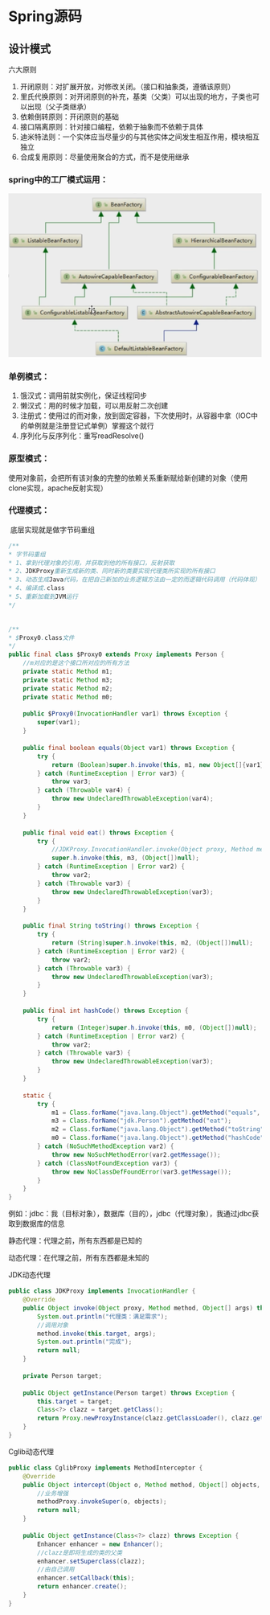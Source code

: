 # Spring源码

## 设计模式

六大原则

1. 开闭原则：对扩展开放，对修改关闭。（接口和抽象类，遵循该原则）
2. 里氏代换原则：对开闭原则的补充，基类（父类）可以出现的地方，子类也可以出现（父子类继承）
3. 依赖倒转原则：开闭原则的基础
4. 接口隔离原则：针对接口编程，依赖于抽象而不依赖于具体
5. 迪米特法则：一个实体应当尽量少的与其他实体之间发生相互作用，模块相互独立
6. 合成复用原则：尽量使用聚合的方式，而不是使用继承

### spring中的工厂模式运用：

![image-20220214205408807](.\image-20220214205408807.png)

### 单例模式：

1. 饿汉式：调用前就实例化，保证线程同步
2. 懒汉式：用的时候才加载，可以用反射二次创建
3. 注册式：使用过的而对象，放到固定容器，下次使用时，从容器中拿（IOC中的单例就是注册登记式单例）掌握这个就行
4. 序列化与反序列化：重写readResolve()

### 原型模式：

​	使用对象前，会把所有该对象的完整的依赖关系重新赋给新创建的对象（使用clone实现，apache反射实现）

### 代理模式：

​	底层实现就是做字节码重组

```java
/**
* 字节码重组
* 1、拿到代理对象的引用，并获取到他的所有接口，反射获取
* 2、JDKProxy重新生成新的类、同时新的类要实现代理类所实现的所有接口
* 3、动态生成Java代码，在把自己新加的业务逻辑方法由一定的而逻辑代码调用（代码体现）
* 4、编译成.class
* 5、重新加载到JVM运行
*/


```

```java

/**
* $Proxy0.class文件
*/
public final class $Proxy0 extends Proxy implements Person {
    //m对应的是这个接口所对应的所有方法
    private static Method m1;
    private static Method m3;
    private static Method m2;
    private static Method m0;

    public $Proxy0(InvocationHandler var1) throws Exception {
        super(var1);
    }

    public final boolean equals(Object var1) throws Exception {
        try {
            return (Boolean)super.h.invoke(this, m1, new Object[]{var1});
        } catch (RuntimeException | Error var3) {
            throw var3;
        } catch (Throwable var4) {
            throw new UndeclaredThrowableException(var4);
        }
    }

    public final void eat() throws Exception {
        try {
            //JDKProxy.InvocationHandler.invoke(Object proxy, Method method, Object[] args)
            super.h.invoke(this, m3, (Object[])null);
        } catch (RuntimeException | Error var2) {
            throw var2;
        } catch (Throwable var3) {
            throw new UndeclaredThrowableException(var3);
        }
    }

    public final String toString() throws Exception {
        try {
            return (String)super.h.invoke(this, m2, (Object[])null);
        } catch (RuntimeException | Error var2) {
            throw var2;
        } catch (Throwable var3) {
            throw new UndeclaredThrowableException(var3);
        }
    }

    public final int hashCode() throws Exception {
        try {
            return (Integer)super.h.invoke(this, m0, (Object[])null);
        } catch (RuntimeException | Error var2) {
            throw var2;
        } catch (Throwable var3) {
            throw new UndeclaredThrowableException(var3);
        }
    }

    static {
        try {
            m1 = Class.forName("java.lang.Object").getMethod("equals", Class.forName("java.lang.Object"));
            m3 = Class.forName("jdk.Person").getMethod("eat");
            m2 = Class.forName("java.lang.Object").getMethod("toString");
            m0 = Class.forName("java.lang.Object").getMethod("hashCode");
        } catch (NoSuchMethodException var2) {
            throw new NoSuchMethodError(var2.getMessage());
        } catch (ClassNotFoundException var3) {
            throw new NoClassDefFoundError(var3.getMessage());
        }
    }
}
```

例如：jdbc：我（目标对象），数据库（目的），jdbc（代理对象），我通过jdbc获取到数据库的信息

静态代理：代理之前，所有东西都是已知的

动态代理：在代理之前，所有东西都是未知的

JDK动态代理

```java
public class JDKProxy implements InvocationHandler {
    @Override
    public Object invoke(Object proxy, Method method, Object[] args) throws Throwable {
        System.out.println("代理类：满足需求");
        //调用对象
        method.invoke(this.target, args);
        System.out.println("完成");
        return null;
    }

    private Person target;

    public Object getInstance(Person target) throws Exception {
        this.target = target;
        Class<?> clazz = target.getClass();
        return Proxy.newProxyInstance(clazz.getClassLoader(), clazz.getInterfaces(), this);
    }
}
```

Cglib动态代理

```java
public class CglibProxy implements MethodInterceptor {
    @Override
    public Object intercept(Object o, Method method, Object[] objects, MethodProxy methodProxy) throws Throwable {
        //业务增强
        methodProxy.invokeSuper(o, objects);
        return null;
    }

    public Object getInstance(Class<?> clazz) throws Exception {
        Enhancer enhancer = new Enhancer();
        //clazz是即将生成的类的父类
        enhancer.setSuperclass(clazz);
        //由自己调用
        enhancer.setCallback(this);
        return enhancer.create();
    }
}
```


